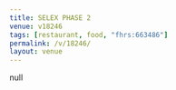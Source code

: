 ```yaml
---
title: SELEX PHASE 2
venue: v18246
tags: [restaurant, food, "fhrs:663486"]
permalink: /v/18246/
layout: venue
---
```

null